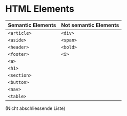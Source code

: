 # HTML Elements

| Semantic Elements | Not semantic Elements |
| ----------------- | --------------------- |
| `<article>`       | `<div>`               |
| `<aside>`         | `<span>`              |
| `<header>`        | `<bold>`              |
| `<footer>`        | `<i>`                 |
| `<a>`             |                       |
| `<h1>`            |                       |
| `<section>`       |                       |
| `<button>`        |                       |
| `<nav>`           |                       |
| `<table>`         |                       |

(Nicht abschliessende Liste)

